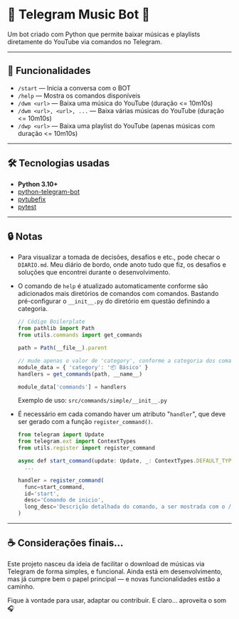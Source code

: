 # 🤖 Telegram Music Bot 🎵

Um bot criado com Python que permite baixar músicas e playlists diretamente do YouTube via comandos no Telegram.

---

## 🚀 Funcionalidades

- `/start` — Inicia a conversa com o BOT
- `/help` — Mostra os comandos disponíveis
- `/dwm <url>` — Baixa uma música do YouTube (duração <= 10m10s)
- `/dwm <url>, <url>, ...` — Baixa várias músicas do YouTube (duração <= 10m10s)
- `/dwp <url>` — Baixa uma playlist do YouTube (apenas músicas com duração <= 10m10s)

---

## 🛠️ Tecnologias usadas

- **Python 3.10+**
- [python-telegram-bot](https://github.com/python-telegram-bot/python-telegram-bot)
- [pytubefix](https://github.com/nficano/pytube)
- [pytest](https://github.com/pytest-dev/pytest)

---

## 🔒 Notas

- Para visualizar a tomada de decisões, desafios e etc., pode checar o `DIARIO.md`. Meu diário de bordo, onde anoto tudo que fiz, os desafios e soluções que encontrei durante o desenvolvimento.

- O comando de `help` é atualizado automaticamente conforme são adicionados mais diretórios de comandos com comandos. Bastando pré-configurar o `__init__.py` do diretório em questão definindo a categoria.
  ```js
  // Código Boilerplate
  from pathlib import Path
  from utils.commands import get_commands

  path = Path(__file__).parent

  // mude apenas o valor de 'category', conforme a categoria dos comandos em questão
  module_data = { 'category': '📦 Básico' }
  handlers = get_commands(path, __name__)

  module_data['commands'] = handlers
  ```
  Exemplo de uso: `src/commands/simple/__init__.py`

- É necessário em cada comando haver um atributo "`handler`", que deve ser gerado com a função `register_command()`.
  ```js
  from telegram import Update
  from telegram.ext import ContextTypes
  from utils.register import register_command

  async def start_command(update: Update, _: ContextTypes.DEFAULT_TYPE):
    ...

  handler = register_command(
    func=start_command,
    id='start',
    desc='Comando de inicio',
    long_desc='Descrição detalhada do comando, a ser mostrada com o /help nome_do_comando'
  )
  ```

---

## ☕ Considerações finais...
Este projeto nasceu da ideia de facilitar o download de músicas via Telegram de forma simples, e funcional.
Ainda está em desenvolvimento, mas já cumpre bem o papel principal — e novas funcionalidades estão a caminho.

Fique à vontade para usar, adaptar ou contribuir. E claro... aproveita o som 🎧
